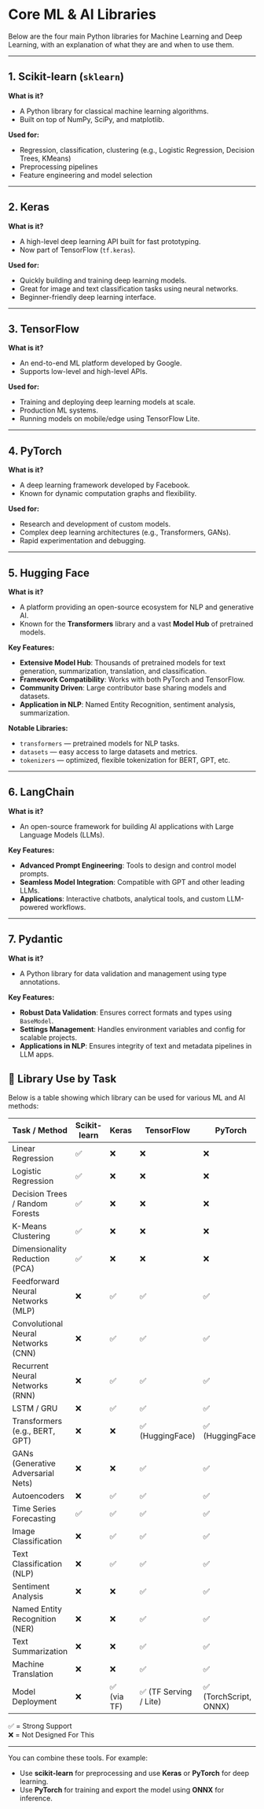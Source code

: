 # Core ML & AI Libraries

Below are the four main Python libraries for Machine Learning and Deep Learning, with an explanation of what they are and when to use them.

---

## 1. Scikit-learn (`sklearn`)

**What is it?**
- A Python library for classical machine learning algorithms.
- Built on top of NumPy, SciPy, and matplotlib.

**Used for:**
- Regression, classification, clustering (e.g., Logistic Regression, Decision Trees, KMeans)
- Preprocessing pipelines
- Feature engineering and model selection

---

## 2. Keras

**What is it?**
- A high-level deep learning API built for fast prototyping.
- Now part of TensorFlow (`tf.keras`).

**Used for:**
- Quickly building and training deep learning models.
- Great for image and text classification tasks using neural networks.
- Beginner-friendly deep learning interface.

---

## 3. TensorFlow

**What is it?**
- An end-to-end ML platform developed by Google.
- Supports low-level and high-level APIs.

**Used for:**
- Training and deploying deep learning models at scale.
- Production ML systems.
- Running models on mobile/edge using TensorFlow Lite.

---

## 4. PyTorch

**What is it?**
- A deep learning framework developed by Facebook.
- Known for dynamic computation graphs and flexibility.

**Used for:**
- Research and development of custom models.
- Complex deep learning architectures (e.g., Transformers, GANs).
- Rapid experimentation and debugging.

---

## 5. Hugging Face

**What is it?**
- A platform providing an open-source ecosystem for NLP and generative AI.  
- Known for the **Transformers** library and a vast **Model Hub** of pretrained models.

**Key Features:**
- **Extensive Model Hub**: Thousands of pretrained models for text generation, summarization, translation, and classification.  
- **Framework Compatibility**: Works with both PyTorch and TensorFlow.  
- **Community Driven**: Large contributor base sharing models and datasets.  
- **Application in NLP**: Named Entity Recognition, sentiment analysis, summarization.  

**Notable Libraries:**
- `transformers` — pretrained models for NLP tasks.  
- `datasets` — easy access to large datasets and metrics.  
- `tokenizers` — optimized, flexible tokenization for BERT, GPT, etc.

---

## 6. LangChain

**What is it?**
- An open-source framework for building AI applications with Large Language Models (LLMs).  

**Key Features:**
- **Advanced Prompt Engineering**: Tools to design and control model prompts.  
- **Seamless Model Integration**: Compatible with GPT and other leading LLMs.  
- **Applications**: Interactive chatbots, analytical tools, and custom LLM-powered workflows.

---

## 7. Pydantic

**What is it?**
- A Python library for data validation and management using type annotations.  

**Key Features:**
- **Robust Data Validation**: Ensures correct formats and types using `BaseModel`.  
- **Settings Management**: Handles environment variables and config for scalable projects.  
- **Applications in NLP**: Ensures integrity of text and metadata pipelines in LLM apps.  


## 🧠 Library Use by Task

Below is a table showing which library can be used for various ML and AI methods:

| Task / Method                       | Scikit-learn | Keras         | TensorFlow    | PyTorch       | Hugging Face   |
|------------------------------------|--------------|---------------|---------------|---------------|----------------|
| Linear Regression                  | ✅            | ❌            | ❌            | ❌            | ❌              |
| Logistic Regression                | ✅            | ❌            | ❌            | ❌            | ❌              |
| Decision Trees / Random Forests    | ✅            | ❌            | ❌            | ❌            | ❌              |
| K-Means Clustering                 | ✅            | ❌            | ❌            | ❌            | ❌              |
| Dimensionality Reduction (PCA)     | ✅            | ❌            | ❌            | ❌            | ❌              |
| Feedforward Neural Networks (MLP)  | ❌            | ✅            | ✅            | ✅            | ❌              |
| Convolutional Neural Networks (CNN)| ❌            | ✅            | ✅            | ✅            | ❌              |
| Recurrent Neural Networks (RNN)    | ❌            | ✅            | ✅            | ✅            | ❌              |
| LSTM / GRU                         | ❌            | ✅            | ✅            | ✅            | ❌              |
| Transformers (e.g., BERT, GPT)     | ❌            | ❌            | ✅ (HuggingFace) | ✅ (HuggingFace) | ✅              |
| GANs (Generative Adversarial Nets) | ❌            | ❌            | ✅            | ✅            | ❌              |
| Autoencoders                       | ❌            | ✅            | ✅            | ✅            | ❌              |
| Time Series Forecasting            | ✅            | ✅            | ✅            | ✅            | ❌              |
| Image Classification               | ❌            | ✅            | ✅            | ✅            | ❌              |
| Text Classification (NLP)          | ❌            | ✅            | ✅            | ✅            | ✅              |
| Sentiment Analysis                 | ❌            | ❌            | ✅            | ✅            | ✅              |
| Named Entity Recognition (NER)     | ❌            | ❌            | ✅            | ✅            | ✅              |
| Text Summarization                 | ❌            | ❌            | ✅            | ✅            | ✅              |
| Machine Translation                | ❌            | ❌            | ✅            | ✅            | ✅              |
| Model Deployment                   | ❌            | ✅ (via TF)    | ✅ (TF Serving / Lite) | ✅ (TorchScript, ONNX) | ❌              |


✅ = Strong Support  
❌ = Not Designed For This

---

You can combine these tools. For example:
- Use **scikit-learn** for preprocessing and use **Keras** or **PyTorch** for deep learning.
- Use **PyTorch** for training and export the model using **ONNX** for inference.
